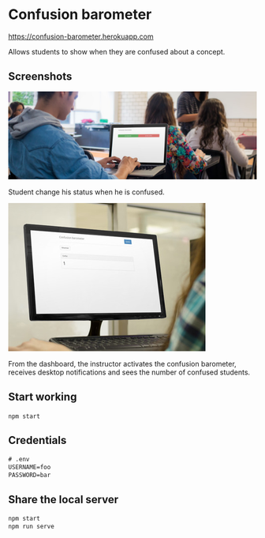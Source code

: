 Confusion barometer
===================

https://confusion-barometer.herokuapp.com

Allows students to show when they are confused about a concept.

Screenshots
-----------

![screenshot](https://raw.githubusercontent.com/dflorent/confusion-barometer/master/screenshots/student.jpg)

Student change his status when he is confused.

![screenshot](https://raw.githubusercontent.com/dflorent/confusion-barometer/master/screenshots/dashboard.jpg)

From the dashboard, the instructor activates the confusion barometer, receives desktop notifications and sees the number of confused students.


Start working
-------------

```
npm start
```

Credentials
-----------

```
# .env
USERNAME=foo
PASSWORD=bar
```

Share the local server
----------------------

```
npm start
npm run serve
```
